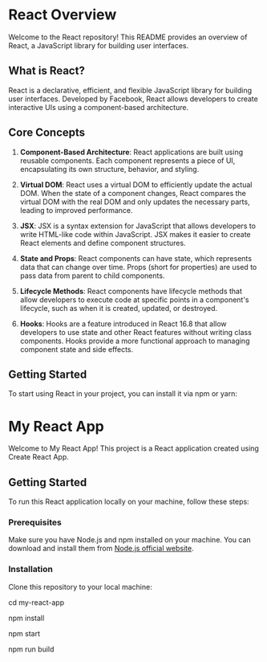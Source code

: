 # React Overview

Welcome to the React repository! This README provides an overview of React, a JavaScript library for building user interfaces.

## What is React?

React is a declarative, efficient, and flexible JavaScript library for building user interfaces. Developed by Facebook, React allows developers to create interactive UIs using a component-based architecture.

## Core Concepts

1. **Component-Based Architecture**: React applications are built using reusable components. Each component represents a piece of UI, encapsulating its own structure, behavior, and styling.

2. **Virtual DOM**: React uses a virtual DOM to efficiently update the actual DOM. When the state of a component changes, React compares the virtual DOM with the real DOM and only updates the necessary parts, leading to improved performance.

3. **JSX**: JSX is a syntax extension for JavaScript that allows developers to write HTML-like code within JavaScript. JSX makes it easier to create React elements and define component structures.

4. **State and Props**: React components can have state, which represents data that can change over time. Props (short for properties) are used to pass data from parent to child components.

5. **Lifecycle Methods**: React components have lifecycle methods that allow developers to execute code at specific points in a component's lifecycle, such as when it is created, updated, or destroyed.

6. **Hooks**: Hooks are a feature introduced in React 16.8 that allow developers to use state and other React features without writing class components. Hooks provide a more functional approach to managing component state and side effects.

## Getting Started

To start using React in your project, you can install it via npm or yarn:

# My React App

Welcome to My React App! This project is a React application created using Create React App.

## Getting Started

To run this React application locally on your machine, follow these steps:

### Prerequisites

Make sure you have Node.js and npm installed on your machine. You can download and install them from [Node.js official website](https://nodejs.org/).

### Installation

Clone this repository to your local machine:

cd my-react-app

npm install

npm start

npm run build


